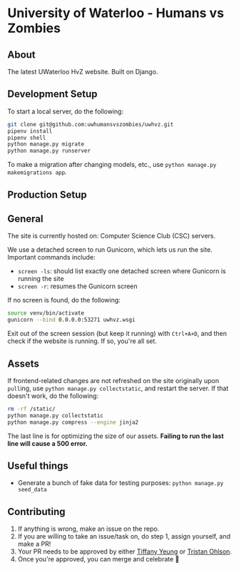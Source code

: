 # University of Waterloo - Humans vs Zombies

## About
The latest UWaterloo HvZ website. Built on Django.

## Development Setup

To start a local server, do the following:
```bash
git clone git@github.com:uwhumansvszombies/uwhvz.git
pipenv install
pipenv shell
python manage.py migrate
python manage.py runserver
```

To make a migration after changing models, etc., use `python manage.py makemigrations app`.

## Production Setup

## General
The site is currently hosted on: Computer Science Club (CSC) servers.

We use a detached screen to run Gunicorn, which lets us run the site. Important commands include:
- `screen -ls`: should list exactly one detached screen where Gunicorn is running the site
- `screen -r`: resumes the Gunicorn screen

If no screen is found, do the following:
```bash
source venv/bin/activate
gunicorn --bind 0.0.0.0:53271 uwhvz.wsgi
```
Exit out of the screen session (but keep it running) with `Ctrl+A+D`, and then check if the website is running. If so, you're all set.

## Assets
If frontend-related changes are not refreshed on the site originally upon `pull`ing, use `python manage.py collectstatic`, and restart the server. If that doesn't work, do the following:
```bash
rm -rf /static/
python manage.py collectstatic
python manage.py compress --engine jinja2
``` 
The last line is for optimizing the size of our assets. **Failing to run the last line will cause a 500 error.**

## Useful things
- Generate a bunch of fake data for testing purposes: `python manage.py seed_data`

## Contributing
1. If anything is wrong, make an issue on the repo. 
2. If you are willing to take an issue/task on, do step 1, assign yourself, and make a PR!
3. Your PR needs to be approved by either [Tiffany Yeung][@tiffanynwyeung] or [Tristan Ohlson][@tso].
4. Once you're approved, you can merge and celebrate :tada:

[@tiffanynwyeung]: https://github.com/tiffanynwyeung
[@tso]: https://github.com/tso
